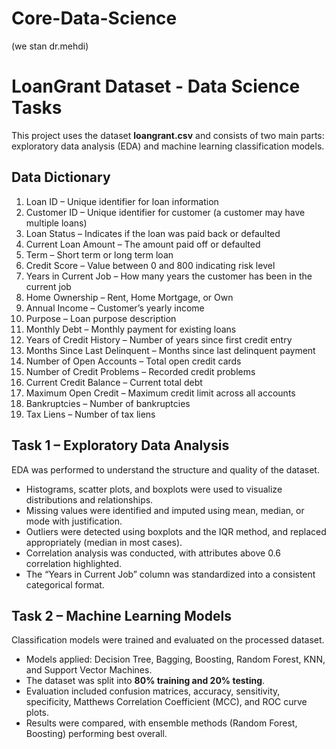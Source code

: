 # Core-Data-Science
(we stan dr.mehdi)

# LoanGrant Dataset - Data Science Tasks

This project uses the dataset **loangrant.csv** and consists of two main parts: exploratory data analysis (EDA) and machine learning classification models.

## Data Dictionary
1. Loan ID – Unique identifier for loan information  
2. Customer ID – Unique identifier for customer (a customer may have multiple loans)  
3. Loan Status – Indicates if the loan was paid back or defaulted  
4. Current Loan Amount – The amount paid off or defaulted  
5. Term – Short term or long term loan  
6. Credit Score – Value between 0 and 800 indicating risk level  
7. Years in Current Job – How many years the customer has been in the current job  
8. Home Ownership – Rent, Home Mortgage, or Own  
9. Annual Income – Customer’s yearly income  
10. Purpose – Loan purpose description  
11. Monthly Debt – Monthly payment for existing loans  
12. Years of Credit History – Number of years since first credit entry  
13. Months Since Last Delinquent – Months since last delinquent payment  
14. Number of Open Accounts – Total open credit cards  
15. Number of Credit Problems – Recorded credit problems  
16. Current Credit Balance – Current total debt  
17. Maximum Open Credit – Maximum credit limit across all accounts  
18. Bankruptcies – Number of bankruptcies  
19. Tax Liens – Number of tax liens  

## Task 1 – Exploratory Data Analysis
EDA was performed to understand the structure and quality of the dataset.  
- Histograms, scatter plots, and boxplots were used to visualize distributions and relationships.  
- Missing values were identified and imputed using mean, median, or mode with justification.  
- Outliers were detected using boxplots and the IQR method, and replaced appropriately (median in most cases).  
- Correlation analysis was conducted, with attributes above 0.6 correlation highlighted.  
- The “Years in Current Job” column was standardized into a consistent categorical format.  

## Task 2 – Machine Learning Models
Classification models were trained and evaluated on the processed dataset.  
- Models applied: Decision Tree, Bagging, Boosting, Random Forest, KNN, and Support Vector Machines.  
- The dataset was split into **80% training and 20% testing**.  
- Evaluation included confusion matrices, accuracy, sensitivity, specificity, Matthews Correlation Coefficient (MCC), and ROC curve plots.  
- Results were compared, with ensemble methods (Random Forest, Boosting) performing best overall.  



